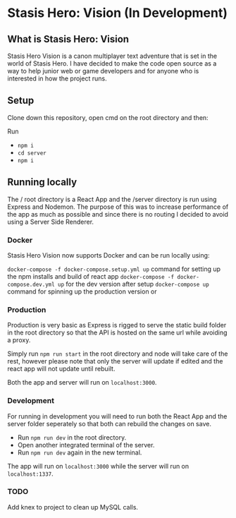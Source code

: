 # Stasis Hero: Vision (In Development)

## What is Stasis Hero: Vision

Stasis Hero Vision is a canon multiplayer text adventure that is set in the world of Stasis Hero.
I have decided to make the code open source as a way to help junior web or game developers and for anyone who is interested in how the project runs.

## Setup

Clone down this repository, open cmd on the root directory and then:

Run
* `npm i`
* `cd server`
* `npm i`

## Running locally

The / root directory is a React App and the /server directory is run using Express and Nodemon.
The purpose of this was to increase performance of the app as much as possible and since there is no routing I decided to avoid using a Server Side Renderer.

### Docker

Stasis Hero Vision now supports Docker and can be run locally using:

`docker-compose -f docker-compose.setup.yml up` command for setting up the npm installs and build of react app
`docker-compose -f docker-compose.dev.yml up` for the dev version after setup
`docker-compose up` command for spinning up the production version or

### Production

Production is very basic as Express is rigged to serve the static build folder in the root directory so that the API is hosted on the same url while avoiding a proxy.

Simply run `npm run start` in the root directory and node will take care of the rest, however please note that only the server will update if edited and the react app will not update until rebuilt.

Both the app and server will run on `localhost:3000`.

### Development

For running in development you will need to run both the React App and the server folder seperately so that both can rebuild the changes on save.

* Run `npm run dev` in the root directory.
* Open another integrated terminal of the server.
* Run `npm run dev` again in the new terminal.

The app will run on `localhost:3000` while the server will run on `localhost:1337`.

### TODO

Add knex to project to clean up MySQL calls.
